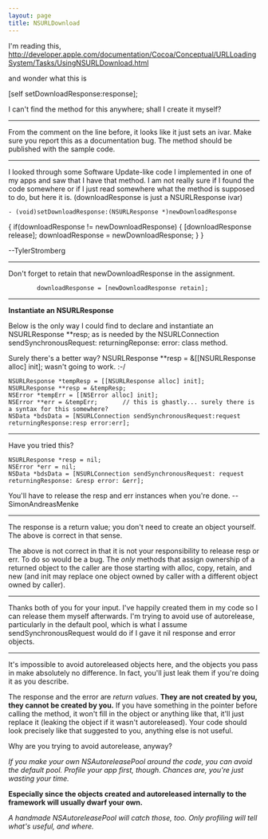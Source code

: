 ```yaml
---
layout: page
title: NSURLDownload
---
```


I'm reading this, http://developer.apple.com/documentation/Cocoa/Conceptual/URLLoadingSystem/Tasks/UsingNSURLDownload.html

 and wonder what this is
    
[self setDownloadResponse:response];


I can't find the method for this anywhere; shall I create it myself?

----

From the comment on the line before, it looks like it just sets an ivar. Make sure you report this as a documentation bug. The method should be published with the sample code.

----

I looked through some Software Update-like code I implemented in one of my apps and saw that I have that method. I am not really sure if I found the code somewhere or if I just read somewhere what the method is supposed to do, but here it is. (downloadResponse is just a NSURLResponse ivar)

    - (void)setDownloadResponse:(NSURLResponse *)newDownloadResponse
{
	if(downloadResponse != newDownloadResponse)
	{
		[downloadResponse release];
		downloadResponse = newDownloadResponse;
	}
}

--TylerStromberg

----

Don't forget to retain that newDownloadResponse in the assignment.

    		downloadResponse = [newDownloadResponse retain];

----

**Instantiate an NSURLResponse**

Below is the only way I could find to declare and instantiate an NSURLResponse **resp; as is needed by the NSURLConnection sendSynchronousRequest: returningReponse: error:  class method.

Surely there's a better way? NSURLResponse **resp = &[[NSURLResponse alloc] init]; wasn't going to work. :-/

    
	NSURLResponse *tempResp = [[NSURLResponse alloc] init];
	NSURLResponse **resp = &tempResp;
	NSError *tempErr = [[NSError alloc] init];
	NSError **err = &tempErr;		// this is ghastly... surely there is a syntax for this somewhere?
	NSData *bdsData = [NSURLConnection sendSynchronousRequest:request returningResponse:resp error:err];


----

Have you tried this?

    
	NSURLResponse *resp = nil;
	NSError *err = nil;
	NSData *bdsData = [NSURLConnection sendSynchronousRequest: request returningResponse: &resp error: &err];


You'll have to release the     resp and     err instances when you're done. -- SimonAndreasMenke

---- 
The response is a return value; you don't need to create an object yourself.  The above is correct in that sense.

The above is not correct in that it is not your responsibility to release     resp or     err.  To do so would be a bug.  The *only* methods that assign ownership of a returned object to the caller are those starting with alloc, copy, retain, and new (and init may replace one object owned by caller with a different object owned by caller).

----

Thanks both of you for your input. I've happily created them in my code so I can release them myself afterwards. I'm trying to avoid use of autorelease, particularly in the default pool, which is what I assume sendSynchronousRequest would do if I gave it nil response and error objects.

----

It's impossible to avoid autoreleased objects here, and the objects you pass in make absolutely no difference.  In fact, you'll just leak them if you're doing it as you describe.

The response and the error are *return values*.
**They are not created by you, they cannot be created by you.**  If you have something in the pointer before calling the method, it won't fill in the object or anything like that, it'll just replace it (leaking the object if it wasn't autoreleased).  Your code should look precisely like that suggested to you, anything else is not useful.
 
Why are you trying to avoid autorelease, anyway?

*If you make your own NSAutoreleasePool around the code, you can avoid the default pool. Profile your app first, though. Chances are, you're just wasting your time.*

**Especially since the objects created and autoreleased internally to the framework will usually dwarf your own.**

*A handmade NSAutoreleasePool will catch those, too. Only profiling will tell what's useful, and where.*

